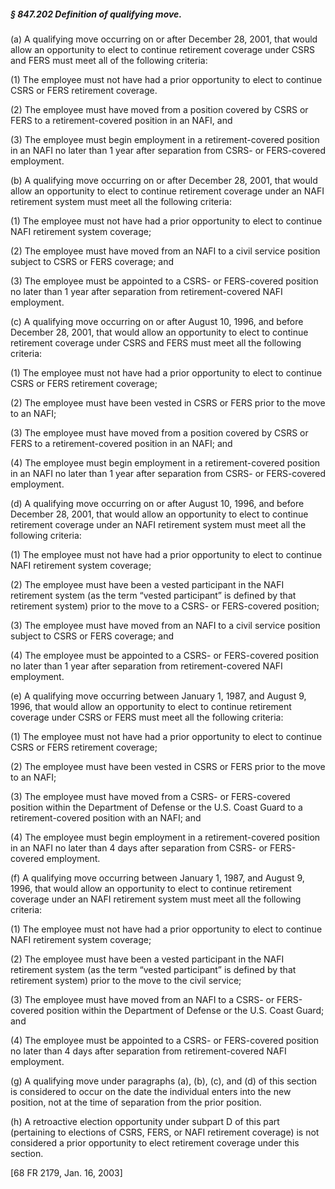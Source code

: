 ##### § 847.202 Definition of qualifying move. #####

(a) A qualifying move occurring on or after December 28, 2001, that would allow an opportunity to elect to continue retirement coverage under CSRS and FERS must meet all of the following criteria:

(1) The employee must not have had a prior opportunity to elect to continue CSRS or FERS retirement coverage.

(2) The employee must have moved from a position covered by CSRS or FERS to a retirement-covered position in an NAFI, and

(3) The employee must begin employment in a retirement-covered position in an NAFI no later than 1 year after separation from CSRS- or FERS-covered employment.

(b) A qualifying move occurring on or after December 28, 2001, that would allow an opportunity to elect to continue retirement coverage under an NAFI retirement system must meet all the following criteria:

(1) The employee must not have had a prior opportunity to elect to continue NAFI retirement system coverage;

(2) The employee must have moved from an NAFI to a civil service position subject to CSRS or FERS coverage; and

(3) The employee must be appointed to a CSRS- or FERS-covered position no later than 1 year after separation from retirement-covered NAFI employment.

(c) A qualifying move occurring on or after August 10, 1996, and before December 28, 2001, that would allow an opportunity to elect to continue retirement coverage under CSRS and FERS must meet all the following criteria:

(1) The employee must not have had a prior opportunity to elect to continue CSRS or FERS retirement coverage;

(2) The employee must have been vested in CSRS or FERS prior to the move to an NAFI;

(3) The employee must have moved from a position covered by CSRS or FERS to a retirement-covered position in an NAFI; and

(4) The employee must begin employment in a retirement-covered position in an NAFI no later than 1 year after separation from CSRS- or FERS-covered employment.

(d) A qualifying move occurring on or after August 10, 1996, and before December 28, 2001, that would allow an opportunity to elect to continue retirement coverage under an NAFI retirement system must meet all the following criteria:

(1) The employee must not have had a prior opportunity to elect to continue NAFI retirement system coverage;

(2) The employee must have been a vested participant in the NAFI retirement system (as the term “vested participant” is defined by that retirement system) prior to the move to a CSRS- or FERS-covered position;

(3) The employee must have moved from an NAFI to a civil service position subject to CSRS or FERS coverage; and

(4) The employee must be appointed to a CSRS- or FERS-covered position no later than 1 year after separation from retirement-covered NAFI employment.

(e) A qualifying move occurring between January 1, 1987, and August 9, 1996, that would allow an opportunity to elect to continue retirement coverage under CSRS or FERS must meet all the following criteria:

(1) The employee must not have had a prior opportunity to elect to continue CSRS or FERS retirement coverage;

(2) The employee must have been vested in CSRS or FERS prior to the move to an NAFI;

(3) The employee must have moved from a CSRS- or FERS-covered position within the Department of Defense or the U.S. Coast Guard to a retirement-covered position with an NAFI; and

(4) The employee must begin employment in a retirement-covered position in an NAFI no later than 4 days after separation from CSRS- or FERS-covered employment.

(f) A qualifying move occurring between January 1, 1987, and August 9, 1996, that would allow an opportunity to elect to continue retirement coverage under an NAFI retirement system must meet all the following criteria:

(1) The employee must not have had a prior opportunity to elect to continue NAFI retirement system coverage;

(2) The employee must have been a vested participant in the NAFI retirement system (as the term “vested participant” is defined by that retirement system) prior to the move to the civil service;

(3) The employee must have moved from an NAFI to a CSRS- or FERS-covered position within the Department of Defense or the U.S. Coast Guard; and

(4) The employee must be appointed to a CSRS- or FERS-covered position no later than 4 days after separation from retirement-covered NAFI employment.

(g) A qualifying move under paragraphs (a), (b), (c), and (d) of this section is considered to occur on the date the individual enters into the new position, not at the time of separation from the prior position.

(h) A retroactive election opportunity under subpart D of this part (pertaining to elections of CSRS, FERS, or NAFI retirement coverage) is not considered a prior opportunity to elect retirement coverage under this section.

[68 FR 2179, Jan. 16, 2003]
